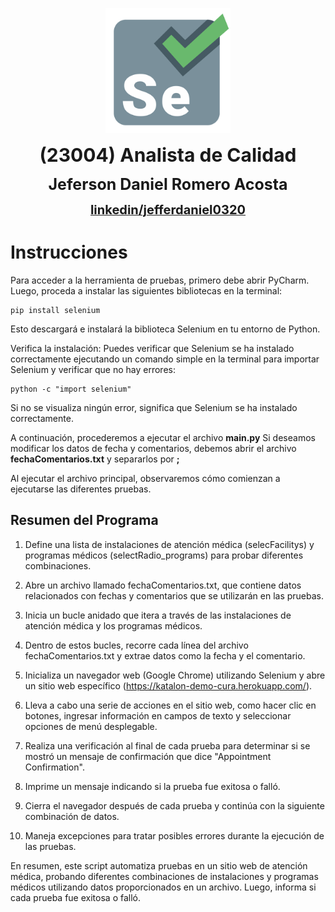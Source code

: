 <p align="center">
  <a target="blank"><img src="7bd8ia2qa6k55khm7mgt0l4urc.png" alt="Javascript Logo @clipartmax.com" width="200" /></a>
</p>
<p align="center">
  <strong><span style="font-size: 30px;">(23004) Analista de Calidad</span></strong>
</p>
<p align="center">
  <strong><span style="font-size: 25px;">Jeferson Daniel Romero Acosta</span></strong>
</p>
<div align="center">
  <a href="https://www.linkedin.com/in/jefferdaniel0320/">
    <strong><span style="font-size: 20px;">linkedin/jefferdaniel0320</span></strong>
  </a>
</div>

# Instrucciones

Para acceder a la herramienta de pruebas, primero debe abrir PyCharm. Luego, proceda a instalar las siguientes bibliotecas en la terminal:
~~~
pip install selenium
~~~
Esto descargará e instalará la biblioteca Selenium en tu entorno de Python.

Verifica la instalación: Puedes verificar que Selenium se ha instalado correctamente ejecutando un comando simple en la terminal para importar Selenium y verificar que no hay errores:
~~~
python -c "import selenium"
~~~
Si no se visualiza ningún error, significa que Selenium se ha instalado correctamente.

A continuación, procederemos a ejecutar el archivo **main.py** Si deseamos modificar los datos de fecha y comentarios, debemos abrir el archivo **fechaComentarios.txt** y separarlos por **;**

Al ejecutar el archivo principal, observaremos cómo comienzan a ejecutarse las diferentes pruebas.

## Resumen del Programa

1. Define una lista de instalaciones de atención médica (selecFacilitys) y programas médicos (selectRadio_programs) para probar diferentes combinaciones.

2. Abre un archivo llamado fechaComentarios.txt, que contiene datos relacionados con fechas y comentarios que se utilizarán en las pruebas.

3. Inicia un bucle anidado que itera a través de las instalaciones de atención médica y los programas médicos.

4. Dentro de estos bucles, recorre cada línea del archivo fechaComentarios.txt y extrae datos como la fecha y el comentario.

5. Inicializa un navegador web (Google Chrome) utilizando Selenium y abre un sitio web específico (https://katalon-demo-cura.herokuapp.com/).

6. Lleva a cabo una serie de acciones en el sitio web, como hacer clic en botones, ingresar información en campos de texto y seleccionar opciones de menú desplegable.

7. Realiza una verificación al final de cada prueba para determinar si se mostró un mensaje de confirmación que dice "Appointment Confirmation".

8. Imprime un mensaje indicando si la prueba fue exitosa o falló.

9. Cierra el navegador después de cada prueba y continúa con la siguiente combinación de datos.

10. Maneja excepciones para tratar posibles errores durante la ejecución de las pruebas.

En resumen, este script automatiza pruebas en un sitio web de atención médica, probando diferentes combinaciones de instalaciones y programas médicos utilizando datos proporcionados en un archivo. Luego, informa si cada prueba fue exitosa o falló.